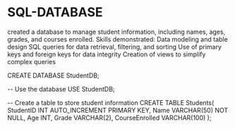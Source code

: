 # SQL-DATABASE
 created a database to manage student information, including names, ages, grades, and courses enrolled.
Skills demonstrated:
Data modeling and table design
SQL queries for data retrieval, filtering, and sorting
Use of primary keys and foreign keys for data integrity
Creation of views to simplify complex queries

CREATE DATABASE StudentDB;

-- Use the database
USE StudentDB;

-- Create a table to store student information
CREATE TABLE Students(
    StudentID INT AUTO_INCREMENT PRIMARY KEY,
    Name VARCHAR(50) NOT NULL,
    Age INT,
    Grade VARCHAR(2),
    CourseEnrolled VARCHAR(100)
);
